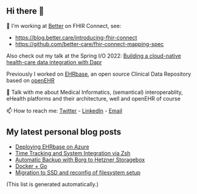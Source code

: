 ## Hi there 👋

🔭 I'm working at [Better](https://github.com/better-care/) on FHIR Connect, see:
- https://blog.better.care/introducing-fhir-connect
- https://github.com/better-care/fhir-connect-mapping-spec

Also check out my talk at the Spring I/O 2022: [Building a cloud-native health-care data integration with Dapr](https://www.youtube.com/watch?v=3giF_EmJ7l8)

Previously I worked on [EHRbase](https://github.com/ehrbase), an open source Clinical Data Repository based on [openEHR](https://www.openehr.org/)

💬 Talk with me about Medical Informatics, (semantical) interoperablity, eHealth platforms and their architecture, well and openEHR of course

📫 How to reach me: [Twitter](https://twitter.com/JakeSmolka) - [LinkedIn](https://www.linkedin.com/in/jake-smolka-83ab401b7/) - [Email](mailto:jake.smolka@mailbox.org)

<!-- See: https://github.com/anuraghazra/github-readme-stats -->
<!-- [![Readme Card](https://github-readme-stats.vercel.app/api/pin/?username=ehrbase&repo=ehrbase&title=test)](https://github.com/ehrbase/ehrbase) -->

## My latest personal blog posts
<!-- See: https://github.com/gautamkrishnar/blog-post-workflow -->
<!-- BLOG-POST-LIST:START -->
- [Deploying EHRbase on Azure](http://blog.surrounded.space/post/2021/02/22/deploying-ehrbase-on-azure/)
- [Time Tracking and System Integration via Zsh](http://blog.surrounded.space/post/2020/01/03/time-tracking-system-integration-zsh/)
- [Automatic Backup with Borg to Hetzner Storagebox](http://blog.surrounded.space/post/2018/05/11/automatic-backup-borg-hetzner-storagebox/)
- [Docker + Go](http://blog.surrounded.space/post/2017/11/20/docker-and-go/)
- [Migration to SSD and reconfig of filesystem setup](http://blog.surrounded.space/post/2017/10/15/ssd-migration/)
<!-- BLOG-POST-LIST:END -->

(This list is generated automatically.)

<!--
**jakesmolka/jakesmolka** is a ✨ _special_ ✨ repository because its `README.md` (this file) appears on your GitHub profile.

Here are some ideas to get you started:

- 🔭 I’m currently working on ...
- 🌱 I’m currently learning ...
- 👯 I’m looking to collaborate on ...
- 🤔 I’m looking for help with ...
- 💬 Ask me about ...
- 📫 How to reach me: ...
- 😄 Pronouns: ...
- ⚡ Fun fact: ...
-->
